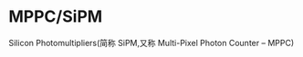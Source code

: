 <!-- MPPC.md --- 
;; 
;; Description: 
;; Author: Hongyi Wu(吴鸿毅)
;; Email: wuhongyi@qq.com 
;; Created: 日 5月 28 23:05:26 2017 (+0800)
;; Last-Updated: 一 9月 25 10:57:21 2017 (+0800)
;;           By: Hongyi Wu(吴鸿毅)
;;     Update #: 2
;; URL: http://wuhongyi.cn -->

# MPPC/SiPM

Silicon Photomultipliers(简称 SiPM,又称 Multi-Pixel Photon Counter – MPPC)



<!-- MPPC.md ends here -->
